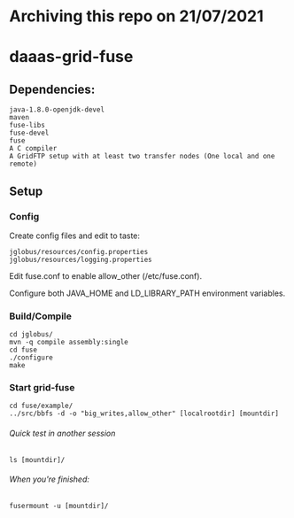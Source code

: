 # Archiving this repo on 21/07/2021


# daaas-grid-fuse
## Dependencies:

```
java-1.8.0-openjdk-devel
maven
fuse-libs
fuse-devel
fuse
A C compiler
A GridFTP setup with at least two transfer nodes (One local and one remote)
```

## Setup

### Config
Create config files and edit to taste:
```
jglobus/resources/config.properties
jglobus/resources/logging.properties
```
Edit fuse.conf to enable allow_other (/etc/fuse.conf).

Configure both JAVA_HOME and LD_LIBRARY_PATH environment variables.

### Build/Compile
```
cd jglobus/  
mvn -q compile assembly:single  
cd fuse  
./configure
make
```

### Start grid-fuse
```
cd fuse/example/
../src/bbfs -d -o "big_writes,allow_other" [localrootdir] [mountdir]
```

###### Quick test in another session
```
ls [mountdir]/
```

###### When you're finished:
```
fusermount -u [mountdir]/
```

